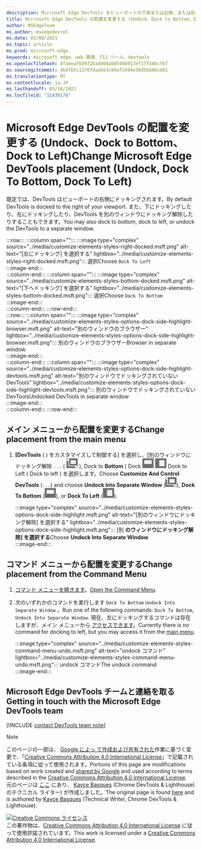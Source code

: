 ```yaml
---
description: Microsoft Edge DevTools をビューポートの下部または左側、または別のウィンドウに移動する方法。
title: Microsoft Edge DevTools の配置を変更する (Undock、Dock to Bottom、Dock to Left)
author: MSEdgeTeam
ms.author: msedgedevrel
ms.date: 03/08/2021
ms.topic: article
ms.prod: microsoft-edge
keywords: microsoft edge、web 開発、f12 ツール、devtools
ms.openlocfilehash: 8fabeaf6d972badd08ab85486913ef17f54bcf67
ms.sourcegitcommit: 4b9fb5c1176fdaa5e3c60af2b84e38d5bb86cd81
ms.translationtype: MT
ms.contentlocale: ja-JP
ms.lasthandoff: 03/16/2021
ms.locfileid: "11439178"
---
```

<!-- Copyright Kayce Basques 

   Licensed under the Apache License, Version 2.0 (the "License");
   you may not use this file except in compliance with the License.
   You may obtain a copy of the License at

       https://www.apache.org/licenses/LICENSE-2.0

   Unless required by applicable law or agreed to in writing, software
   distributed under the License is distributed on an "AS IS" BASIS,
   WITHOUT WARRANTIES OR CONDITIONS OF ANY KIND, either express or implied.
   See the License for the specific language governing permissions and
   limitations under the License.  -->

# <a name="change-microsoft-edge-devtools-placement-undock-dock-to-bottom-dock-to-left"></a><span data-ttu-id="98521-104">Microsoft Edge DevTools の配置を変更する (Undock、Dock to Bottom、Dock to Left)</span><span class="sxs-lookup"><span data-stu-id="98521-104">Change Microsoft Edge DevTools placement (Undock, Dock To Bottom, Dock To Left)</span></span>  

<span data-ttu-id="98521-105">既定では、DevTools はビューポートの右側にドッキングされます。</span><span class="sxs-lookup"><span data-stu-id="98521-105">By default DevTools is docked to the right of your viewport.</span></span>  <span data-ttu-id="98521-106">また、下にドッキングしたり、左にドッキングしたり、DevTools を別のウィンドウにドッキング解除したりすることもできます。</span><span class="sxs-lookup"><span data-stu-id="98521-106">You may also dock to bottom, dock to left, or undock the DevTools to a separate window.</span></span>  

:::row:::
   :::column span="":::
      :::image type="complex" source="../media/customize-elements-styles-right-docked.msft.png" alt-text="[左にドッキング] を選択する" lightbox="../media/customize-elements-styles-right-docked.msft.png":::
         <span data-ttu-id="98521-108">選択</span><span class="sxs-lookup"><span data-stu-id="98521-108">Choose</span></span> `Dock To Left`  
      :::image-end:::  
   :::column-end:::
   :::column span="":::
      :::image type="complex" source="../media/customize-elements-styles-bottom-docked.msft.png" alt-text="[下へドッキング] を選択する" lightbox="../media/customize-elements-styles-bottom-docked.msft.png":::
         <span data-ttu-id="98521-110">選択</span><span class="sxs-lookup"><span data-stu-id="98521-110">Choose</span></span> `Dock To Bottom`  
      :::image-end:::  
   :::column-end:::
:::row-end:::  
:::row:::
   :::column span="":::
      :::image type="complex" source="../media/customize-elements-styles-options-dock-side-highlight-browser.msft.png" alt-text="別のウィンドウのブラウザー" lightbox="../media/customize-elements-styles-options-dock-side-highlight-browser.msft.png":::
         <span data-ttu-id="98521-112">別のウィンドウのブラウザー</span><span class="sxs-lookup"><span data-stu-id="98521-112">Browser in separate window</span></span>  
      :::image-end:::  
   :::column-end:::
   :::column span="":::
      :::image type="complex" source="../media/customize-elements-styles-options-dock-side-highlight-devtools.msft.png" alt-text="別のウィンドウでドッキングされていない DevTools" lightbox="../media/customize-elements-styles-options-dock-side-highlight-devtools.msft.png":::
         <span data-ttu-id="98521-114">別のウィンドウでドッキングされていない DevTools</span><span class="sxs-lookup"><span data-stu-id="98521-114">Undocked DevTools in separate window</span></span>  
      :::image-end:::  
   :::column-end:::
:::row-end:::  

## <a name="change-placement-from-the-main-menu"></a><span data-ttu-id="98521-115">メイン メニューから配置を変更する</span><span class="sxs-lookup"><span data-stu-id="98521-115">Change placement from the main menu</span></span>  

1.  <span data-ttu-id="98521-116">**[DevTools** \( \) をカスタマイズして制御する] を選択し、[別のウィンドウにドッキング解除 `...` \(  ![ Undock ](../media/undock-icon.msft.png) \), Dock to **Bottom** \( Dock ![ to Bottom \), ](../media/bottom-icon.msft.png)  ![ または ](../media/left-icon.msft.png) Dock to Left \( Dock to left \) を選択します。</span><span class="sxs-lookup"><span data-stu-id="98521-116">Choose **Customize And Control DevTools** \(`...`\) and choose **Undock Into Separate Window** \(![Undock](../media/undock-icon.msft.png)\), **Dock To Bottom** \(![Dock To Bottom](../media/bottom-icon.msft.png)\), or **Dock To Left** \(![Dock To Left](../media/left-icon.msft.png)\).</span></span>  
    
    :::image type="complex" source="../media/customize-elements-styles-options-dock-side-highlight.msft.png" alt-text="[別のウィンドウにドッキング解除] を選択する" lightbox="../media/customize-elements-styles-options-dock-side-highlight.msft.png":::
       <span data-ttu-id="98521-118">[別 **のウィンドウにドッキング解除] を選択する**</span><span class="sxs-lookup"><span data-stu-id="98521-118">Choose **Undock Into Separate Window**</span></span>  
    :::image-end:::  
    
## <a name="change-placement-from-the-command-menu"></a><span data-ttu-id="98521-119">コマンド メニューから配置を変更する</span><span class="sxs-lookup"><span data-stu-id="98521-119">Change placement from the Command Menu</span></span>  

1.  <span data-ttu-id="98521-120">[コマンド メニューを開きます][DevtoolsCommandMenu]。</span><span class="sxs-lookup"><span data-stu-id="98521-120">[Open the Command Menu][DevtoolsCommandMenu].</span></span>  
1.  <span data-ttu-id="98521-121">次のいずれかのコマンドを実行します `Dock To Bottom` `Undock Into Separate Window` 。</span><span class="sxs-lookup"><span data-stu-id="98521-121">Run one of the following commands: `Dock To Bottom`, `Undock Into Separate Window`.</span></span>  <span data-ttu-id="98521-122">現在、左にドッキングするコマンドは存在しますが、メイン メニューから [アクセスできます](#change-placement-from-the-main-menu)。</span><span class="sxs-lookup"><span data-stu-id="98521-122">Currently there is no command for docking to left, but you may access it from the [main menu](#change-placement-from-the-main-menu).</span></span>  
    
    :::image type="complex" source="../media/customize-elements-styles-command-menu-undo.msft.png" alt-text="undock コマンド" lightbox="../media/customize-elements-styles-command-menu-undo.msft.png":::
       <span data-ttu-id="98521-124">undock コマンド</span><span class="sxs-lookup"><span data-stu-id="98521-124">The undock command</span></span>  
    :::image-end:::  
    
## <a name="getting-in-touch-with-the-microsoft-edge-devtools-team"></a><span data-ttu-id="98521-125">Microsoft Edge DevTools チームと連絡を取る</span><span class="sxs-lookup"><span data-stu-id="98521-125">Getting in touch with the Microsoft Edge DevTools team</span></span>  

[!INCLUDE [contact DevTools team note](../includes/contact-devtools-team-note.md)]  

<!-- links -->  

[DevtoolsCommandMenu]: ../command-menu/index.md "[Microsoft Edge DevTools コマンド] メニューメニューを使用してコマンドを実行|Microsoft Docs"  

> [!NOTE]
> <span data-ttu-id="98521-127">このページの一部は、 [Google によっ て作成および共有された][GoogleSitePolicies]作業に基づく変更で、「[Creative Commons Attribution 4.0 International License][CCA4IL]」で記載されている条項に従って使用されます。</span><span class="sxs-lookup"><span data-stu-id="98521-127">Portions of this page are modifications based on work created and [shared by Google][GoogleSitePolicies] and used according to terms described in the [Creative Commons Attribution 4.0 International License][CCA4IL].</span></span>  
> <span data-ttu-id="98521-128">元のページは [ここ](https://developers.google.com/web/tools/chrome-devtools/customize/placement) にあり、 [Kayce Basques][KayceBasques] \(Chrome DevTools \& Lighthouse\ のテクニカル ライター) が作成しました。</span><span class="sxs-lookup"><span data-stu-id="98521-128">The original page is found [here](https://developers.google.com/web/tools/chrome-devtools/customize/placement) and is authored by [Kayce Basques][KayceBasques] \(Technical Writer, Chrome DevTools \& Lighthouse\).</span></span>  

[![Creative Commons ライセンス][CCby4Image]][CCA4IL]  
<span data-ttu-id="98521-130">この著作物は、[Creative Commons Attribution 4.0 International License][CCA4IL] に従って使用許諾されています。</span><span class="sxs-lookup"><span data-stu-id="98521-130">This work is licensed under a [Creative Commons Attribution 4.0 International License][CCA4IL].</span></span>  

[CCA4IL]: https://creativecommons.org/licenses/by/4.0  
[CCby4Image]: https://i.creativecommons.org/l/by/4.0/88x31.png  
[GoogleSitePolicies]: https://developers.google.com/terms/site-policies  
[KayceBasques]: https://developers.google.com/web/resources/contributors/kaycebasques  
